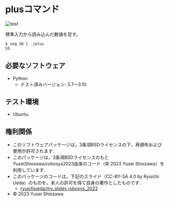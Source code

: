 # plusコマンド

![test](https://github.com/YuseiShiozawa/robosys2023/actions/workflows/test.yml/badge.svg)

標準入力から読み込んだ数値を足す。
```bash
$ seq 10 | ./plus
55
```

## 必要なソフトウェア

* Python
  * テスト済みバージョン: 3.7～3.10

## テスト環境

* Ubuntu

## 権利関係

* このソフトウェアパッケージは，3条項BSDライセンスの下，再頒布および使用が許可されます．
* このパッケージは，3条項BSDライセンスのもとYuseiShiozawa/robosys2023由来のコード（© 2023 Yusei Shiozawa）を利用しています．
* このパッケージのコードは，下記のスライド（CC-BY-SA 4.0 by Ryuichi Ueda）のものを，本人の許可を得て自身の著作としたものです．
   * [ryuichiueda/my_slides robosys_2022](https://github.com/ryuichiueda/my_slides/tree/master/robosys_2022)
* © 2023 Yusei Shiozawa
